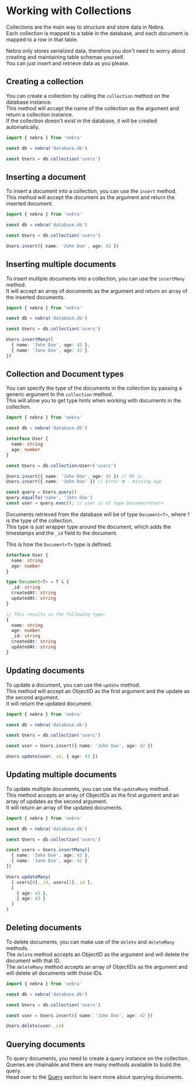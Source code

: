 
# Working with Collections

Collections are the main way to structure and store data in Nebra. \
Each collection is mapped to a table in the database, and each document is mapped to a row in that table.

Nebra only stores serialized data, therefore you don't need to worry about creating and maintaining table schemas yourself. \
You can just insert and retrieve data as you please.

## Creating a collection

You can create a collection by calling the `collection` method on the database instance. \
This method will accept the name of the collection as the argument and return a collection instance. \
If the collection doesn't exist in the database, it will be created automatically.
  
```ts
import { nebra } from 'nebra'

const db = nebra('database.db')

const Users = db.collection('users')
```

## Inserting a document

To insert a document into a collection, you can use the `insert` method. \
This method will accept the document as the argument and return the inserted document.

```ts
import { nebra } from 'nebra'

const db = nebra('database.db')

const Users = db.collection('users')

Users.insert({ name: 'John Doe', age: 42 })
```

## Inserting multiple documents

To insert multiple documents into a collection, you can use the `insertMany` method. \
It will accept an array of documents as the argument and return an array of the inserted documents.

```ts
import { nebra } from 'nebra'

const db = nebra('database.db')

const Users = db.collection('users')

Users.insertMany([
  { name: 'John Doe', age: 42 },
  { name: 'Jane Doe', age: 42 }
])
```

## Collection and Document types

You can specify the type of the documents in the collection by passing a generic argument to the `collection` method. \
This will allow you to get type hints when working with documents in the collection.

```ts
import { nebra } from 'nebra'

const db = nebra('database.db')

interface User {
  name: string
  age: number
}

const Users = db.collection<User>('users')

Users.insert({ name: 'John Doe', age: 42 }) // OK 👍
Users.insert({ name: 'John Doe' }) // Error ❌ - missing age

const query = Users.query()
query.equalTo('name', 'John Doe')
const user = query.exec(); // user is of type Document<User>
```

Documents retrieved from the database will be of type `Document<T>`, where `T` is the type of the collection. \
This type is just wrapper type around the document, which adds the timestamps and the `_id` field to the document.

This is how the `Document<T>` type is defined:

```ts
interface User {
  name: string
  age: number
}

type Document<T> = T & {
  _id: string
  createdAt: string
  updatedAt: string
}

// This results in the following type:
{
  name: string
  age: number
  _id: string
  createdAt: string
  updatedAt: string
}
```

## Updating documents

To update a document, you can use the `update` method. \
This method will accept an ObjectID as the first argument and the update as the second argument. \
It will return the updated document.

```ts
import { nebra } from 'nebra'

const db = nebra('database.db')

const Users = db.collection('users')

const user = Users.insert({ name: 'John Doe', age: 42 })

Users.update(user._id, { age: 43 })
```

## Updating multiple documents

To update multiple documents, you can use the `updateMany` method. \
This method accepts an array of ObjectIDs as the first argument and an array of updates as the second argument.\
It will return an array of the updated documents.

```ts
import { nebra } from 'nebra'

const db = nebra('database.db')

const Users = db.collection('users')

const users = Users.insertMany([
  { name: 'John Doe', age: 42 },
  { name: 'Jane Doe', age: 42 }
])

Users.updateMany(
  [ users[0]._id, users[1]._id ],
  [
    { age: 43 },
    { age: 43 }
  ]
)
```

## Deleting documents

To delete documents, you can make use of the `delete` and `deleteMany` methods. \
The `delete` method accepts an ObjectID as the argument and will delete the document with that ID. \
The `deleteMany` method accepts an array of ObjectIDs as the argument and will delete all documents with those IDs.

```ts
import { nebra } from 'nebra'

const db = nebra('database.db')

const Users = db.collection('users')

const user = Users.insert({ name: 'John Doe', age: 42 })

Users.delete(user._id)
```

## Querying documents

To query documents, you need to create a query instance on the collection. Queries are chainable and there are many methods available to build the query. \
Head over to the [Query](/guide/creating-queries) section to learn more about querying documents.





